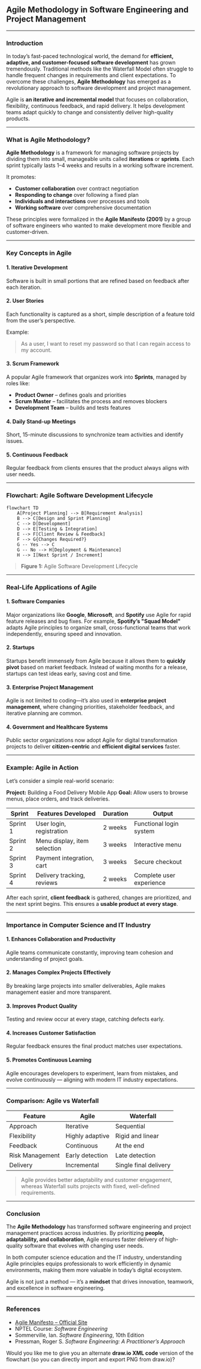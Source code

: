 ##  Agile Methodology in Software Engineering and Project Management

---

###  Introduction

In today’s fast-paced technological world, the demand for **efficient, adaptive, and customer-focused software development** has grown tremendously. Traditional methods like the Waterfall Model often struggle to handle frequent changes in requirements and client expectations.
To overcome these challenges, **Agile Methodology** has emerged as a revolutionary approach to software development and project management.

Agile is **an iterative and incremental model** that focuses on collaboration, flexibility, continuous feedback, and rapid delivery. It helps development teams adapt quickly to change and consistently deliver high-quality products.

---

###  What is Agile Methodology?

**Agile Methodology** is a framework for managing software projects by dividing them into small, manageable units called **iterations** or **sprints**. Each sprint typically lasts 1–4 weeks and results in a working software increment.

It promotes:

* **Customer collaboration** over contract negotiation
* **Responding to change** over following a fixed plan
* **Individuals and interactions** over processes and tools
* **Working software** over comprehensive documentation

These principles were formalized in the **Agile Manifesto (2001)** by a group of software engineers who wanted to make development more flexible and customer-driven.

---

###  Key Concepts in Agile

#### 1. **Iterative Development**

Software is built in small portions that are refined based on feedback after each iteration.

#### 2. **User Stories**

Each functionality is captured as a short, simple description of a feature told from the user’s perspective.

Example:

> As a user, I want to reset my password so that I can regain access to my account.

#### 3. **Scrum Framework**

A popular Agile framework that organizes work into **Sprints**, managed by roles like:

* **Product Owner** – defines goals and priorities
* **Scrum Master** – facilitates the process and removes blockers
* **Development Team** – builds and tests features

#### 4. **Daily Stand-up Meetings**

Short, 15-minute discussions to synchronize team activities and identify issues.

#### 5. **Continuous Feedback**

Regular feedback from clients ensures that the product always aligns with user needs.

---

###  Flowchart: Agile Software Development Lifecycle

```mermaid
flowchart TD
    A[Project Planning] --> B[Requirement Analysis]
    B --> C[Design and Sprint Planning]
    C --> D[Development]
    D --> E[Testing & Integration]
    E --> F[Client Review & Feedback]
    F --> G{Changes Required?}
    G -- Yes --> C
    G -- No --> H[Deployment & Maintenance]
    H --> I[Next Sprint / Increment]
```

> **Figure 1:** Agile Software Development Lifecycle

---

###  Real-Life Applications of Agile

#### 1. **Software Companies**

Major organizations like **Google**, **Microsoft**, and **Spotify** use Agile for rapid feature releases and bug fixes.
For example, **Spotify’s "Squad Model"** adapts Agile principles to organize small, cross-functional teams that work independently, ensuring speed and innovation.

#### 2. **Startups**

Startups benefit immensely from Agile because it allows them to **quickly pivot** based on market feedback.
Instead of waiting months for a release, startups can test ideas early, saving cost and time.

#### 3. **Enterprise Project Management**

Agile is not limited to coding—it’s also used in **enterprise project management**, where changing priorities, stakeholder feedback, and iterative planning are common.

#### 4. **Government and Healthcare Systems**

Public sector organizations now adopt Agile for digital transformation projects to deliver **citizen-centric** and **efficient digital services** faster.

---

###  Example: Agile in Action

Let’s consider a simple real-world scenario:

**Project:** Building a Food Delivery Mobile App 
**Goal:** Allow users to browse menus, place orders, and track deliveries.

| Sprint   | Features Developed           | Duration | Output                   |
| -------- | ---------------------------- | -------- | ------------------------ |
| Sprint 1 | User login, registration     | 2 weeks  | Functional login system  |
| Sprint 2 | Menu display, item selection | 3 weeks  | Interactive menu         |
| Sprint 3 | Payment integration, cart    | 3 weeks  | Secure checkout          |
| Sprint 4 | Delivery tracking, reviews   | 2 weeks  | Complete user experience |

After each sprint, **client feedback** is gathered, changes are prioritized, and the next sprint begins. This ensures a **usable product at every stage**.

---

###  Importance in Computer Science and IT Industry

#### 1. **Enhances Collaboration and Productivity**

Agile teams communicate constantly, improving team cohesion and understanding of project goals.

#### 2. **Manages Complex Projects Effectively**

By breaking large projects into smaller deliverables, Agile makes management easier and more transparent.

#### 3. **Improves Product Quality**

Testing and review occur at every stage, catching defects early.

#### 4. **Increases Customer Satisfaction**

Regular feedback ensures the final product matches user expectations.

#### 5. **Promotes Continuous Learning**

Agile encourages developers to experiment, learn from mistakes, and evolve continuously — aligning with modern IT industry expectations.

---

###  Comparison: Agile vs Waterfall

| Feature         | Agile           | Waterfall             |
| --------------- | --------------- | --------------------- |
| Approach        | Iterative       | Sequential            |
| Flexibility     | Highly adaptive | Rigid and linear      |
| Feedback        | Continuous      | At the end            |
| Risk Management | Early detection | Late detection        |
| Delivery        | Incremental     | Single final delivery |

> Agile provides better adaptability and customer engagement, whereas Waterfall suits projects with fixed, well-defined requirements.

---

###  Conclusion

The **Agile Methodology** has transformed software engineering and project management practices across industries. By prioritizing **people, adaptability, and collaboration**, Agile ensures faster delivery of high-quality software that evolves with changing user needs.

In both computer science education and the IT industry, understanding Agile principles equips professionals to work efficiently in dynamic environments, making them more valuable in today’s digital ecosystem.

Agile is not just a method — it’s a **mindset** that drives innovation, teamwork, and excellence in software engineering.

---

###  References

* [Agile Manifesto – Official Site](https://agilemanifesto.org/)
* NPTEL Course: *Software Engineering*
* Sommerville, Ian. *Software Engineering*, 10th Edition
* Pressman, Roger S. *Software Engineering: A Practitioner’s Approach*



Would you like me to give you an alternate **draw.io XML code** version of the flowchart (so you can directly import and export PNG from draw.io)?

